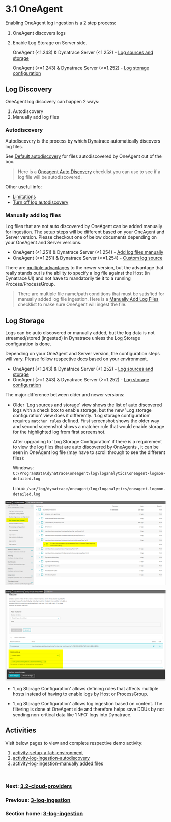 # 3.1 OneAgent

Enabling OneAgent log ingestion is a 2 step process:
1. OneAgent discovers logs
2. Enable Log Storage on Server side.
   
   OneAgent (<1.243) & Dynatrace Server (<1.252) - [Log sources and storage](https://www.dynatrace.com/support/help/how-to-use-dynatrace/log-monitoring/acquire-log-data/add-log-files-sources-v2)

   OneAgent (>=1.243) & Dynatrace Server (>=1.252) - [Log storage configuration](https://www.dynatrace.com/support/help/shortlink/log-monitoring-log-storage)
    
## Log Discovery

OneAgent log discovery can happen 2 ways:
1. Autodiscovery
2. Manually add log files

### Autodiscovery

Autodiscovery is the process by which Dynatrace automatically discovers log files. 

See [Default autodiscovery](https://www.dynatrace.com/support/help/shortlink/log-monitoring-auto-discovery-v2#default-autodiscovery) for files autodiscovered by OneAgent out of the box. 
> Here is a [Oneagent Auto Discovery](checklists/checklist-oneagent-auto-discovery.md) checklist you can use to see if a log file will be autodiscovered.

Other useful info:
- [Limitations](https://www.dynatrace.com/support/help/shortlink/log-monitoring-auto-discovery-v2#limitations-for-detected-files)
- [Turn off log autodiscovery](https://www.dynatrace.com/support/help/shortlink/log-monitoring-auto-discovery-v2#turn-off-log-autodiscovery)

### Manually add log files

Log files that are not auto discovered by OneAgent can be added manually for ingestion. The setup steps will be different based on your OneAgent and Server version. Please checkout one of below documents depending on your OneAgent and Server versions.
- OneAgent (<1.251) & Dynatrace Server (<1.254) - [Add log files manually](https://www.dynatrace.com/support/help/shortlink/log-monitoring-add-log-files-v2)
- OneAgent (>=1.251) & Dynatrace Server (>=1.254) - [Custom log source](https://www.dynatrace.com/support/help/shortlink/log-monitoring-custom-source)

There are [multiple advantages](https://www.dynatrace.com/support/help/shortlink/log-monitoring-custom-source#clscadvantages) to the newer version, but the advantage that really stands out is the ability to specify a log file against the Host (in Dynatrace UI) and not have to mandatorily tie it to a running Process/ProcessGroup.

> There are multiple file name/path conditions that must be satisfied for manually added log file ingestion. Here is a [Manually Add Log Files](checklists/checklist-oneagent-manually-add-log-files.md) checklist to make sure OneAgent will ingest the file.

## Log Storage

Logs can be auto discovered or manually added, but the log data is not streamed/stored (ingested) in Dynatrace unless the Log Storage configuration is done.

Depending on your OneAgent and Server version, the configuration steps will vary. Please follow respective docs based on your environment.
- OneAgent (<1.243) & Dynatrace Server (<1.252) - [Log sources and storage](https://www.dynatrace.com/support/help/how-to-use-dynatrace/log-monitoring/acquire-log-data/add-log-files-sources-v2)
- OneAgent (>=1.243) & Dynatrace Server (>=1.252) - [Log storage configuration](https://www.dynatrace.com/support/help/shortlink/log-monitoring-log-storage)

The major difference between older and newer versions: 
- Older 'Log sources and storage' view shows the list of auto discovered logs with a check box to enable storage, but the new 'Log storage configuration' view does it differently. 'Log storage configuration' requires `matcher rules` defined. First screenshot shows the older way and second screenshot shows a matcher rule that would enable storage for the highlighted log from first screenshot.

  After upgrading to 'Log Storage Configuration' if there is a requirement to view the log files that are auto discovered by OneAgents , it can be seen in OneAgent log file (may have to scroll through to see the different files):

  Windows: `C:\ProgramData\dynatrace\oneagent\log\loganalytics\oneagent-logmon-detailed.log`

  Linux: `/var/log/dynatrace/oneagent/log/loganalytics/oneagent-logmon-detailed.log`

![log-sources-and-storage](images/log-sources-and-storage.png)

![log-storage-configuration](images/log-storage-configuration.png)



- 'Log Storage Configuration' allows defining rules that affects multiple hosts instead of having to enable logs by Host or ProcessGroup.

- 'Log Storage Configuration' allows log ingestion based on content. The filtering is done at OneAgent side and therefore helps save DDUs by not sending non-critical data like 'INFO' logs into Dynatrace.

## Activities

Visit below pages to view and complete respective demo activity:
1. [activity-setup-a-lab-environment](activity-setup-a-lab-environment.md)
2. [activity-log-ingestion-autodiscovery](activity-log-ingestion-autodiscovery.md)
3. [activity-log-ingestion-manually added files](activity-log-ingestion-manually%20added%20files.md)

<br/>

### Next: [3.2-cloud-providers](3.2-cloud-providers.md)

### Previous: [3-log-ingestion](3-log-ingestion.md)

### Section home: [3-log-ingestion](3-log-ingestion.md)